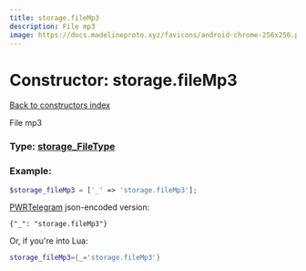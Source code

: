 ```yaml
---
title: storage.fileMp3
description: File mp3
image: https://docs.madelineproto.xyz/favicons/android-chrome-256x256.png
---
```

# Constructor: storage.fileMp3  
[Back to constructors index](index.md)



File mp3




### Type: [storage\_FileType](../types/storage_FileType.md)


### Example:

```php
$storage_fileMp3 = ['_' => 'storage.fileMp3'];
```  

[PWRTelegram](https://pwrtelegram.xyz) json-encoded version:

```
{"_": "storage.fileMp3"}
```


Or, if you're into Lua:

```lua
storage_fileMp3={_='storage.fileMp3'}

```


